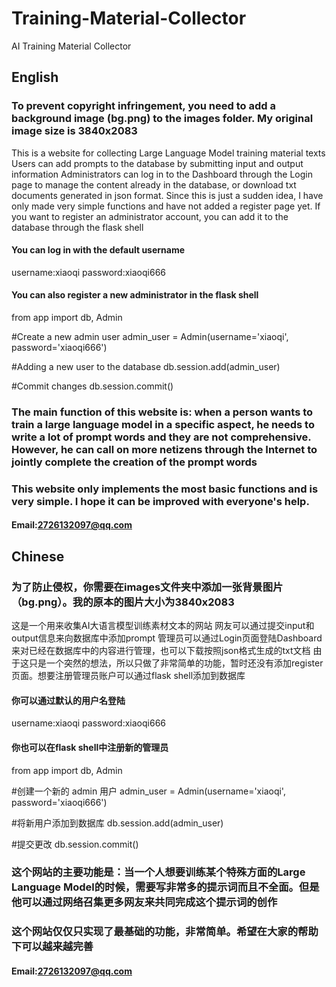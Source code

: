 # Training-Material-Collector
AI Training Material Collector
## English
### To prevent copyright infringement, you need to add a background image (bg.png) to the images folder. My original image size is 3840x2083
This is a website for collecting Large Language Model training material texts
Users can add prompts to the database by submitting input and output information
Administrators can log in to the Dashboard through the Login page to manage the content already in the database, or download txt documents generated in json format.
Since this is just a sudden idea, I have only made very simple functions and have not added a register page yet. If you want to register an administrator account, you can add it to the database through the flask shell

#### You can log in with the default username 
username:xiaoqi
password:xiaoqi666
#### You can also register a new administrator in the flask shell 
 from app import db, Admin

 #Create a new admin user
 admin_user = Admin(username='xiaoqi', password='xiaoqi666')

 #Adding a new user to the database
 db.session.add(admin_user)

 #Commit changes
 db.session.commit()

### The main function of this website is: when a person wants to train a large language model in a specific aspect, he needs to write a lot of prompt words and they are not comprehensive. However, he can call on more netizens through the Internet to jointly complete the creation of the prompt words

### This website only implements the most basic functions and is very simple. I hope it can be improved with everyone's help.
#### Email:2726132097@qq.com
## Chinese
### 为了防止侵权，你需要在images文件夹中添加一张背景图片（bg.png）。我的原本的图片大小为3840x2083
这是一个用来收集AI大语言模型训练素材文本的网站
网友可以通过提交input和output信息来向数据库中添加prompt
管理员可以通过Login页面登陆Dashboard来对已经在数据库中的内容进行管理，也可以下载按照json格式生成的txt文档
由于这只是一个突然的想法，所以只做了非常简单的功能，暂时还没有添加register页面。想要注册管理员账户可以通过flask shell添加到数据库

#### 你可以通过默认的用户名登陆 
username:xiaoqi
password:xiaoqi666
#### 你也可以在flask shell中注册新的管理员
 from app import db, Admin

 #创建一个新的 admin 用户
 admin_user = Admin(username='xiaoqi', password='xiaoqi666')

 #将新用户添加到数据库
 db.session.add(admin_user)

 #提交更改
 db.session.commit()

### 这个网站的主要功能是：当一个人想要训练某个特殊方面的Large Language Model的时候，需要写非常多的提示词而且不全面。但是他可以通过网络召集更多网友来共同完成这个提示词的创作
### 这个网站仅仅只实现了最基础的功能，非常简单。希望在大家的帮助下可以越来越完善
#### Email:2726132097@qq.com
